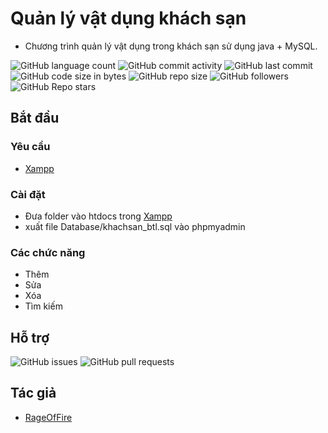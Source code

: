 # Quản lý vật dụng khách sạn

* Chương trình quản lý vật dụng trong khách sạn sử dụng java + MySQL.

![GitHub language count](https://img.shields.io/github/languages/count/RageOfFire/QuanLyVatDung_JAVA)
![GitHub commit activity](https://img.shields.io/github/commit-activity/m/RageOfFire/QuanLyVatDung_JAVA)
![GitHub last commit](https://img.shields.io/github/last-commit/RageOfFire/QuanLyVatDung_JAVA)
![GitHub code size in bytes](https://img.shields.io/github/languages/code-size/RageOfFire/QuanLyVatDung_JAVA)
![GitHub repo size](https://img.shields.io/github/repo-size/RageOfFire/QuanLyVatDung_JAVA)
![GitHub followers](https://img.shields.io/github/followers/RageOfFire)
![GitHub Repo stars](https://img.shields.io/github/stars/RageOfFire/QuanLyVatDung_JAVA)

## Bắt đầu

### Yêu cầu

* [Xampp](https://www.apachefriends.org/download.html)

### Cài đặt

* Đưa folder vào htdocs trong [Xampp](https://www.apachefriends.org/download.html)
* xuất file Database/khachsan_btl.sql vào phpmyadmin

### Các chức năng

* Thêm
* Sửa
* Xóa
* Tìm kiếm

## Hỗ trợ

![GitHub issues](https://img.shields.io/github/issues/RageOfFire/QuanLyVatDung_JAVA)
![GitHub pull requests](https://img.shields.io/github/issues-pr/RageOfFire/QuanLyVatDung_JAVA)

## Tác giả

* [RageOfFire](https://github.com/RageOfFire)
